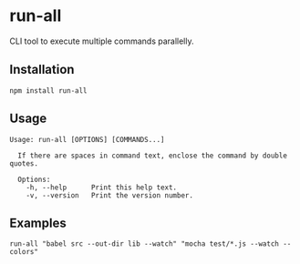 # run-all

CLI tool to execute multiple commands parallelly.


## Installation

```
npm install run-all
```


## Usage

```
Usage: run-all [OPTIONS] [COMMANDS...]

  If there are spaces in command text, enclose the command by double quotes.

  Options:
    -h, --help      Print this help text.
    -v, --version   Print the version number.
```


## Examples

```
run-all "babel src --out-dir lib --watch" "mocha test/*.js --watch --colors"
```
